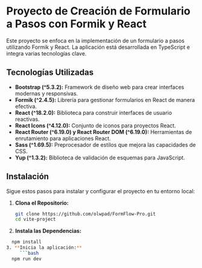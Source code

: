 # Proyecto de Creación de Formulario a Pasos con Formik y React

Este proyecto se enfoca en la implementación de un formulario a pasos utilizando Formik y React. La aplicación está desarrollada en TypeScript e integra varias tecnologías clave.

## Tecnologías Utilizadas

- **Bootstrap (^5.3.2):** Framework de diseño web para crear interfaces modernas y responsivas.
- **Formik (^2.4.5):** Librería para gestionar formularios en React de manera efectiva.
- **React (^18.2.0):** Biblioteca para construir interfaces de usuario reactivas.
- **React Icons (^4.12.0):** Conjunto de iconos para proyectos React.
- **React Router (^6.19.0) y React Router DOM (^6.19.0):** Herramientas de enrutamiento para aplicaciones React.
- **Sass (^1.69.5):** Preprocesador de estilos que mejora las capacidades de CSS.
- **Yup (^1.3.2):** Biblioteca de validación de esquemas para JavaScript.

## Instalación

Sigue estos pasos para instalar y configurar el proyecto en tu entorno local:

1. **Clona el Repositorio:**
   ```bash
   git clone https://github.com/olwpad/FormFlow-Pro.git
   cd vite-project
2. **Instala las Dependencias:**
  ```bash
    npm install
3. **Inicia la aplicación:**
       ```bash
    npm run dev
